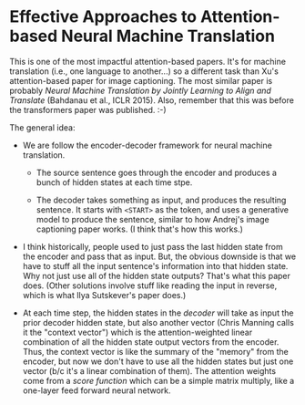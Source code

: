 # Effective Approaches to Attention-based Neural Machine Translation

This is one of the most impactful attention-based papers. It's for machine
translation (i.e., one language to another...) so a different task than Xu's
attention-based paper for image captioning. The most similar paper is probably
*Neural Machine Translation by Jointly Learning to Align and Translate*
(Bahdanau et al., ICLR 2015). Also, remember that this was before the
transformers paper was published. :-)

The general idea:

- We are follow the encoder-decoder framework for neural machine translation.
  
  - The source sentence goes through the encoder and produces a bunch of hidden
    states at each time stpe.
    
  - The decoder takes something as input, and produces the resulting sentence.
    It starts with `<START>` as the token, and uses a generative model to
    produce the sentence, similar to how Andrej's image captioning paper works.
    (I think that's how this works.)
    
- I think historically, people used to just pass the last hidden state from the
  encoder and pass that as input. But, the obvious downside is that we have to
  stuff all the input sentence's information into that hidden state.  Why not
  just use all of the hidden state outputs? That's what this paper does. (Other
  solutions involve stuff like reading the input in reverse, which is what Ilya
  Sutskever's paper does.)

- At each time step, the hidden states in the *decoder* will take as input the
  prior decoder hidden state, but also another vector (Chris Manning calls it
  the "context vector") which is the attention-weighted linear combination of
  all the hidden state output vectors from the encoder. Thus, the context vector
  is like the summary of the "memory" from the encoder, but now we don't have to
  use all the hidden states but just one vector (b/c it's a linear combination
  of them). The attention weights come from a *score function* which can be a
  simple matrix multiply, like a one-layer feed forward neural network.
